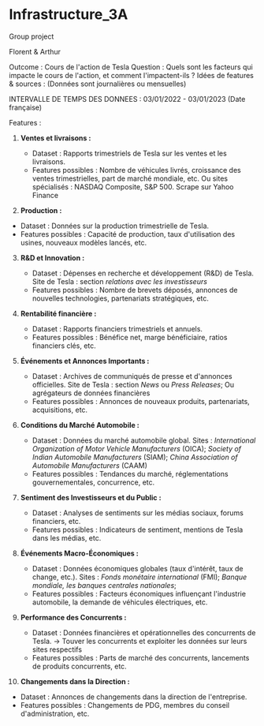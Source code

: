 # Infrastructure_3A
Group project

Florent & Arthur

Outcome : Cours de l'action de Tesla 
Question : Quels sont les facteurs qui impacte le cours de l'action, et comment l'impactent-ils ?
Idées de features & sources : (Données sont journalières ou mensuelles)

INTERVALLE DE TEMPS DES DONNEES : 03/01/2022 - 03/01/2023 (Date française)

Features :

1. **Ventes et livraisons :**
   - Dataset : Rapports trimestriels de Tesla sur les ventes et les livraisons.
   - Features possibles : Nombre de véhicules livrés, croissance des ventes trimestrielles, part de marché mondiale, etc.
     Ou sites spécialisés : NASDAQ Composite, S&P 500. Scrape sur Yahoo Finance

2. **Production :**
  - Dataset : Données sur la production trimestrielle de Tesla.
  - Features possibles : Capacité de production, taux d'utilisation des usines, nouveaux modèles lancés, etc.

3. **R&D et Innovation :**
   - Dataset : Dépenses en recherche et développement (R&D) de Tesla.
     Site de Tesla : section *relations avec les investisseurs*
   - Features possibles : Nombre de brevets déposés, annonces de nouvelles technologies, partenariats stratégiques, etc.

4. **Rentabilité financière :**
   - Dataset : Rapports financiers trimestriels et annuels.
   - Features possibles : Bénéfice net, marge bénéficiaire, ratios financiers clés, etc.

5. **Événements et Annonces Importants :**
   - Dataset : Archives de communiqués de presse et d'annonces officielles.
     Site de Tesla : section *News* ou *Press Releases*; Ou agrégateurs de données financières
   - Features possibles : Annonces de nouveaux produits, partenariats, acquisitions, etc.

6. **Conditions du Marché Automobile :**
   - Dataset : Données du marché automobile global.
     Sites : *International Organization of Motor Vehicle Manufacturers* (OICA); *Society of Indian Automobile Manufacturers* (SIAM); *China Association of Automobile Manufacturers* (CAAM)
   - Features possibles : Tendances du marché, réglementations gouvernementales, concurrence, etc.

7. **Sentiment des Investisseurs et du Public :**
   - Dataset : Analyses de sentiments sur les médias sociaux, forums financiers, etc.
   - Features possibles : Indicateurs de sentiment, mentions de Tesla dans les médias, etc.

8. **Événements Macro-Économiques  :**
   - Dataset : Données économiques globales (taux d'intérêt, taux de change, etc.).
     Sites : *Fonds monétaire international* (FMI); *Banque mondiale, les banques centrales nationales*;
   - Features possibles : Facteurs économiques influençant l'industrie automobile, la demande de véhicules électriques, etc.

9. **Performance des Concurrents :**
   - Dataset : Données financières et opérationnelles des concurrents de Tesla.
     -> Touver les concurrents et exploiter les données sur leurs sites respectifs
   - Features possibles : Parts de marché des concurrents, lancements de produits concurrents, etc.

10. **Changements dans la Direction :**
   - Dataset : Annonces de changements dans la direction de l'entreprise.
   - Features possibles : Changements de PDG, membres du conseil d'administration, etc.
